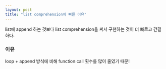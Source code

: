 ```yaml
---
layout: post
title: "list comprehension이 빠른 이유" 
---
```

list에 append 하는 것보다 list comprehension을 써서 구현하는 것이 더 빠르고 간결하다.

### 이유

loop + append 방식에 비해 function call 횟수를 많이 줄였기 때문!
